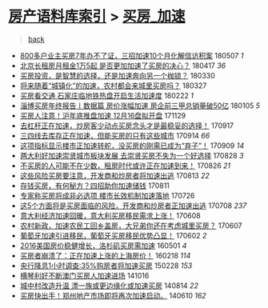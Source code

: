 [房产语料库索引](../../README.md)  > [买房_加速](买房_加速.md)
====
> [back](../README.md)

- [800多户业主买房7年办不了证，三招加速10个月化解信访积案](http://jkwz.applinzi.com/ittc/7100446241542636555.html#800%E5%A4%9A%E6%88%B7%E4%B8%9A%E4%B8%BB%E4%B9%B0%E6%88%BF7%E5%B9%B4%E5%8A%9E%E4%B8%8D%E4%BA%86%E8%AF%81%EF%BC%8C%E4%B8%89%E6%8B%9B%E5%8A%A0%E9%80%9F10%E4%B8%AA%E6%9C%88%E5%8C%96%E8%A7%A3%E4%BF%A1%E8%AE%BF%E7%A7%AF%E6%A1%88) 180507 *1* 
- [北京长租房月租金1万5起 是否更加加速了买房的决心？](http://jkwz.applinzi.com/ittc/7092884793060754442.html#%E5%8C%97%E4%BA%AC%E9%95%BF%E7%A7%9F%E6%88%BF%E6%9C%88%E7%A7%9F%E9%87%911%E4%B8%875%E8%B5%B7+%E6%98%AF%E5%90%A6%E6%9B%B4%E5%8A%A0%E5%8A%A0%E9%80%9F%E4%BA%86%E4%B9%B0%E6%88%BF%E7%9A%84%E5%86%B3%E5%BF%83%EF%BC%9F) 180417 *36* 
- [买房投资，是智慧的选择，还是加速奔向另一个枷锁？](http://jkwz.applinzi.com/ittc/7086415693040059402.html#%E4%B9%B0%E6%88%BF%E6%8A%95%E8%B5%84%EF%BC%8C%E6%98%AF%E6%99%BA%E6%85%A7%E7%9A%84%E9%80%89%E6%8B%A9%EF%BC%8C%E8%BF%98%E6%98%AF%E5%8A%A0%E9%80%9F%E5%A5%94%E5%90%91%E5%8F%A6%E4%B8%80%E4%B8%AA%E6%9E%B7%E9%94%81%EF%BC%9F) 180330  
- [将来随着“城镇化”的加速，农村都会来城里买房吗？](http://jkwz.applinzi.com/ittc/7085296995654960144.html#%E5%B0%86%E6%9D%A5%E9%9A%8F%E7%9D%80%E2%80%9C%E5%9F%8E%E9%95%87%E5%8C%96%E2%80%9D%E7%9A%84%E5%8A%A0%E9%80%9F%EF%BC%8C%E5%86%9C%E6%9D%91%E9%83%BD%E4%BC%9A%E6%9D%A5%E5%9F%8E%E9%87%8C%E4%B9%B0%E6%88%BF%E5%90%97%EF%BC%9F) 180327  
- [买房看交通 石家庄临地铁热盘开启生活加速度](http://jkwz.applinzi.com/ittc/7072936279027483659.html#%E4%B9%B0%E6%88%BF%E7%9C%8B%E4%BA%A4%E9%80%9A+%E7%9F%B3%E5%AE%B6%E5%BA%84%E4%B8%B4%E5%9C%B0%E9%93%81%E7%83%AD%E7%9B%98%E5%BC%80%E5%90%AF%E7%94%9F%E6%B4%BB%E5%8A%A0%E9%80%9F%E5%BA%A6) 180222 *1* 
- [淄博买房年终报告丨数据篇 房价涨幅加速 房企前三甲总销量破50亿](http://jkwz.applinzi.com/ittc/7055119009819657223.html#%E6%B7%84%E5%8D%9A%E4%B9%B0%E6%88%BF%E5%B9%B4%E7%BB%88%E6%8A%A5%E5%91%8A%E4%B8%A8%E6%95%B0%E6%8D%AE%E7%AF%87+%E6%88%BF%E4%BB%B7%E6%B6%A8%E5%B9%85%E5%8A%A0%E9%80%9F+%E6%88%BF%E4%BC%81%E5%89%8D%E4%B8%89%E7%94%B2%E6%80%BB%E9%94%80%E9%87%8F%E7%A0%B450%E4%BA%BF) 180105 *5* 
- [买房人注意！沪年底推盘加速 12月16盘拟开盘](http://jkwz.applinzi.com/ittc/7041423305532245008.html#%E4%B9%B0%E6%88%BF%E4%BA%BA%E6%B3%A8%E6%84%8F%EF%BC%81%E6%B2%AA%E5%B9%B4%E5%BA%95%E6%8E%A8%E7%9B%98%E5%8A%A0%E9%80%9F+12%E6%9C%8816%E7%9B%98%E6%8B%9F%E5%BC%80%E7%9B%98) 171129  
- [去杠杆正在加速，炒房客少动点买房念头才是最稳妥的选择！](http://jkwz.applinzi.com/ittc/7014344577673331728.html#%E5%8E%BB%E6%9D%A0%E6%9D%86%E6%AD%A3%E5%9C%A8%E5%8A%A0%E9%80%9F%EF%BC%8C%E7%82%92%E6%88%BF%E5%AE%A2%E5%B0%91%E5%8A%A8%E7%82%B9%E4%B9%B0%E6%88%BF%E5%BF%B5%E5%A4%B4%E6%89%8D%E6%98%AF%E6%9C%80%E7%A8%B3%E5%A6%A5%E7%9A%84%E9%80%89%E6%8B%A9%EF%BC%81) 170917  
- [三四线去库存正在加速，但能买房的只有这些城市](http://jkwz.applinzi.com/ittc/7013270476737217552.html#%E4%B8%89%E5%9B%9B%E7%BA%BF%E5%8E%BB%E5%BA%93%E5%AD%98%E6%AD%A3%E5%9C%A8%E5%8A%A0%E9%80%9F%EF%BC%8C%E4%BD%86%E8%83%BD%E4%B9%B0%E6%88%BF%E7%9A%84%E5%8F%AA%E6%9C%89%E8%BF%99%E4%BA%9B%E5%9F%8E%E5%B8%82) 170914 *66* 
- [这项指标显示楼市正加速转舵，没买房的刚需已成为“弃子”！](http://jkwz.applinzi.com/ittc/7011118054459835408.html#%E8%BF%99%E9%A1%B9%E6%8C%87%E6%A0%87%E6%98%BE%E7%A4%BA%E6%A5%BC%E5%B8%82%E6%AD%A3%E5%8A%A0%E9%80%9F%E8%BD%AC%E8%88%B5%EF%BC%8C%E6%B2%A1%E4%B9%B0%E6%88%BF%E7%9A%84%E5%88%9A%E9%9C%80%E5%B7%B2%E6%88%90%E4%B8%BA%E2%80%9C%E5%BC%83%E5%AD%90%E2%80%9D%EF%BC%81) 170909 *14* 
- [两大利好加速崇贤城市板块发展 去崇贤买房不失为一个好选择](http://jkwz.applinzi.com/ittc/7006881493899805713.html#%E4%B8%A4%E5%A4%A7%E5%88%A9%E5%A5%BD%E5%8A%A0%E9%80%9F%E5%B4%87%E8%B4%A4%E5%9F%8E%E5%B8%82%E6%9D%BF%E5%9D%97%E5%8F%91%E5%B1%95+%E5%8E%BB%E5%B4%87%E8%B4%A4%E4%B9%B0%E6%88%BF%E4%B8%8D%E5%A4%B1%E4%B8%BA%E4%B8%80%E4%B8%AA%E5%A5%BD%E9%80%89%E6%8B%A9) 170828 *3* 
- [不买房的人可能不在少数，租房时代或许正在加速到来！](http://jkwz.applinzi.com/ittc/7006126858557719569.html#%E4%B8%8D%E4%B9%B0%E6%88%BF%E7%9A%84%E4%BA%BA%E5%8F%AF%E8%83%BD%E4%B8%8D%E5%9C%A8%E5%B0%91%E6%95%B0%EF%BC%8C%E7%A7%9F%E6%88%BF%E6%97%B6%E4%BB%A3%E6%88%96%E8%AE%B8%E6%AD%A3%E5%9C%A8%E5%8A%A0%E9%80%9F%E5%88%B0%E6%9D%A5%EF%BC%81) 170826 *21* 
- [这些风险买房要注意，开发商和炒房者将加速出逃](http://jkwz.applinzi.com/ittc/6998836002062599184.html#%E8%BF%99%E4%BA%9B%E9%A3%8E%E9%99%A9%E4%B9%B0%E6%88%BF%E8%A6%81%E6%B3%A8%E6%84%8F%EF%BC%8C%E5%BC%80%E5%8F%91%E5%95%86%E5%92%8C%E7%82%92%E6%88%BF%E8%80%85%E5%B0%86%E5%8A%A0%E9%80%9F%E5%87%BA%E9%80%83) 170813 *22* 
- [存钱买房，有何秘方？四招助你加速储钱](http://jkwz.applinzi.com/ittc/7000662510607533073.html#%E5%AD%98%E9%92%B1%E4%B9%B0%E6%88%BF%EF%BC%8C%E6%9C%89%E4%BD%95%E7%A7%98%E6%96%B9%EF%BC%9F%E5%9B%9B%E6%8B%9B%E5%8A%A9%E4%BD%A0%E5%8A%A0%E9%80%9F%E5%82%A8%E9%92%B1) 170811  
- [专家称买房将成非必选项 楼市长效机制加速落地](http://jkwz.applinzi.com/ittc/6994544740081861648.html#%E4%B8%93%E5%AE%B6%E7%A7%B0%E4%B9%B0%E6%88%BF%E5%B0%86%E6%88%90%E9%9D%9E%E5%BF%85%E9%80%89%E9%A1%B9+%E6%A5%BC%E5%B8%82%E9%95%BF%E6%95%88%E6%9C%BA%E5%88%B6%E5%8A%A0%E9%80%9F%E8%90%BD%E5%9C%B0) 170726  
- [这5个方面将是买房面临的风险，开发商和炒房者正加速出逃](http://jkwz.applinzi.com/ittc/6987864897059554309.html#%E8%BF%995%E4%B8%AA%E6%96%B9%E9%9D%A2%E5%B0%86%E6%98%AF%E4%B9%B0%E6%88%BF%E9%9D%A2%E4%B8%B4%E7%9A%84%E9%A3%8E%E9%99%A9%EF%BC%8C%E5%BC%80%E5%8F%91%E5%95%86%E5%92%8C%E7%82%92%E6%88%BF%E8%80%85%E6%AD%A3%E5%8A%A0%E9%80%9F%E5%87%BA%E9%80%83) 170708 *237* 
- [意大利经济加速回暖，意大利买房移民需求上涨！](http://jkwz.applinzi.com/ittc/6976859523170976773.html#%E6%84%8F%E5%A4%A7%E5%88%A9%E7%BB%8F%E6%B5%8E%E5%8A%A0%E9%80%9F%E5%9B%9E%E6%9A%96%EF%BC%8C%E6%84%8F%E5%A4%A7%E5%88%A9%E4%B9%B0%E6%88%BF%E7%A7%BB%E6%B0%91%E9%9C%80%E6%B1%82%E4%B8%8A%E6%B6%A8%EF%BC%81) 170608  
- [农村新政，加速农民工回乡盖房，大兄弟你还在考虑城里买房？](http://jkwz.applinzi.com/ittc/6976454901822391300.html#%E5%86%9C%E6%9D%91%E6%96%B0%E6%94%BF%EF%BC%8C%E5%8A%A0%E9%80%9F%E5%86%9C%E6%B0%91%E5%B7%A5%E5%9B%9E%E4%B9%A1%E7%9B%96%E6%88%BF%EF%BC%8C%E5%A4%A7%E5%85%84%E5%BC%9F%E4%BD%A0%E8%BF%98%E5%9C%A8%E8%80%83%E8%99%91%E5%9F%8E%E9%87%8C%E4%B9%B0%E6%88%BF%EF%BC%9F) 170607  
- [葡萄牙加速引进移民，葡萄牙买房移民优势凸显！](http://jkwz.applinzi.com/ittc/6974624370637931524.html#%E8%91%A1%E8%90%84%E7%89%99%E5%8A%A0%E9%80%9F%E5%BC%95%E8%BF%9B%E7%A7%BB%E6%B0%91%EF%BC%8C%E8%91%A1%E8%90%84%E7%89%99%E4%B9%B0%E6%88%BF%E7%A7%BB%E6%B0%91%E4%BC%98%E5%8A%BF%E5%87%B8%E6%98%BE%EF%BC%81) 170602 *2* 
- [2016美国房价稳健增长，洛杉矶买房需加速](http://jkwz.applinzi.com/ittc/6827156773395760132.html#2016%E7%BE%8E%E5%9B%BD%E6%88%BF%E4%BB%B7%E7%A8%B3%E5%81%A5%E5%A2%9E%E9%95%BF%EF%BC%8C%E6%B4%9B%E6%9D%89%E7%9F%B6%E4%B9%B0%E6%88%BF%E9%9C%80%E5%8A%A0%E9%80%9F) 160501 *4* 
- [买房者崩溃了：正在加速上涨的上海房价！](http://jkwz.applinzi.com/ittc/6800178128416670724.html#%E4%B9%B0%E6%88%BF%E8%80%85%E5%B4%A9%E6%BA%83%E4%BA%86%EF%BC%9A%E6%AD%A3%E5%9C%A8%E5%8A%A0%E9%80%9F%E4%B8%8A%E6%B6%A8%E7%9A%84%E4%B8%8A%E6%B5%B7%E6%88%BF%E4%BB%B7%EF%BC%81) 160218 *114* 
- [央行降息1小时调查:35%购房者将加速买房](http://jkwz.applinzi.com/ittc/547650611393430980.html#%E5%A4%AE%E8%A1%8C%E9%99%8D%E6%81%AF1%E5%B0%8F%E6%97%B6%E8%B0%83%E6%9F%A5%3A35%25%E8%B4%AD%E6%88%BF%E8%80%85%E5%B0%86%E5%8A%A0%E9%80%9F%E4%B9%B0%E6%88%BF) 150228 *153* 
- [横琴利好不断澳门买房人加速进场](http://jkwz.applinzi.com/ittc/547650611378335043.html#%E6%A8%AA%E7%90%B4%E5%88%A9%E5%A5%BD%E4%B8%8D%E6%96%AD%E6%BE%B3%E9%97%A8%E4%B9%B0%E6%88%BF%E4%BA%BA%E5%8A%A0%E9%80%9F%E8%BF%9B%E5%9C%BA) 141016  
- [城中村改造升温 漂一族或更边缘化或加速买房](http://jkwz.applinzi.com/ittc/547650611370938805.html#%E5%9F%8E%E4%B8%AD%E6%9D%91%E6%94%B9%E9%80%A0%E5%8D%87%E6%B8%A9+%E6%BC%82%E4%B8%80%E6%97%8F%E6%88%96%E6%9B%B4%E8%BE%B9%E7%BC%98%E5%8C%96%E6%88%96%E5%8A%A0%E9%80%9F%E4%B9%B0%E6%88%BF) 140814 *22* 
- [买房快出手！郑州地产市场即将再次加速启动。](http://jkwz.applinzi.com/ittc/547650611365364821.html#%E4%B9%B0%E6%88%BF%E5%BF%AB%E5%87%BA%E6%89%8B%EF%BC%81%E9%83%91%E5%B7%9E%E5%9C%B0%E4%BA%A7%E5%B8%82%E5%9C%BA%E5%8D%B3%E5%B0%86%E5%86%8D%E6%AC%A1%E5%8A%A0%E9%80%9F%E5%90%AF%E5%8A%A8%E3%80%82) 140610 *162* 
